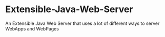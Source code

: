 Extensible-Java-Web-Server
==========================

An Extensible Java Web Server that uses a lot of different ways to server WebApps and WebPages
